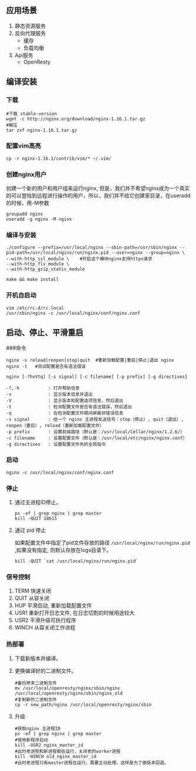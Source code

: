 ## 应用场景

1. 静态资源服务
2. 反向代理服务
   * 缓存
   * 负载均衡
3. Api服务
   * OpenResty

## 编译安装

### 下载

```shell
#下载 stable-version
wget -c http://nginx.org/download/nginx-1.16.1.tar.gz
#解压
tar zxf nginx-1.16.1.tar.gz
```

### 配置vim高亮

```shell
cp -r nginx-1.16.1/contrib/vim/* ~/.vim/
```

### 创建nginx用户

创建一个新的用户和用户组来运行nginx, 但是，我们并不希望nginx成为一个真实的可以登陆到远程进行操作的用户，所以，我们并不给它创建家目录，在useradd的时候，用-M参数

```shell
groupadd nginx
useradd -g nginx -M nginx
```

### 编译与安装

```shell
./configure --prefix=/usr/local/nginx --sbin-path=/usr/sbin/nginx --pid-path=/usr/local/nginx/run/nginx.pid --user=nginx --group=nginx \
--with-http_ssl_module \    #开启这个模块nginx支持https请求
--with-http_flv_module \
--with-http_gzip_static_module

make && make install
```

### 开机自启动

```shell
vim /etc/rc.d/rc.local
/usr/sbin/nginx -c /usr/local/nginx/conf/nginx.conf
```

## 启动、停止、平滑重启

###命令

```shell
nginx -s reload|reopen|stop|quit  #重新加载配置|重启|停止|退出 nginx
nginx -t   #测试配置是否有语法错误

nginx [-?hvVtq] [-s signal] [-c filename] [-p prefix] [-g directives]

-?,-h           : 打开帮助信息
-v              : 显示版本信息并退出
-V              : 显示版本和配置选项信息，然后退出
-t              : 检测配置文件是否有语法错误，然后退出
-q              : 在检测配置文件期间屏蔽非错误信息
-s signal       : 给一个 nginx 主进程发送信号：stop（停止）, quit（退出）, reopen（重启）, reload（重新加载配置文件）
-p prefix       : 设置前缀路径（默认是：/usr/local/Cellar/nginx/1.2.6/）
-c filename     : 设置配置文件（默认是：/usr/local/etc/nginx/nginx.conf）
-g directives   : 设置配置文件外的全局指令
```

### 启动

```shell
nginx -c /usr/local/nginx/conf/nginx.conf
```

### 停止

1. 通过主进程ID停止。

   ```shell
   ps -ef | grep nginx | grep master
   kill -QUIT 28615
   ```

2. 通过 pid 停止

   如果配置文件中指定了pid文件存放的路径 `/usr/local/nginx/run/nginx.pid` ,如果没有指定, 则默认存放在logs目录下。

   ```shell
   kill -QUIT `cat /usr/local/nginx/run/nginx.pid`
   ```

### 信号控制

1. TERM  快速关闭
2. QUIT  从容关闭
3. HUP 平滑启动, 重新加载配置文件
4. USR1 重新打开日志文件, 在日志切割的时候用途较大
5. USR2 平滑升级可执行程序
6. WINCH 从容关闭工作进程

### 热部署

1. 下载新版本并编译。

2. 更换编译好的二进制文件。

   ```shell
   #备份原来二进制文件
   mv /usr/local/openresty/nginx/sbin/nginx /usr/local/openresty/nginx/sbin/nginx_old
   #复制新的二进制文件
   cp -r new_path/nginx /usr/local/openresty/nginx/sbin
   ```

3. 升级

   ```shell
   #获取nginx 主进程ID
   ps -ef | grep nginx | grep master
   #使用新程序启动
   kill -USR2 nginx_master_id
   #此时老进程和新进程都在运行，关闭老的worker进程
   kill -WINCH old_nginx_master_id
   #此时老进程只有master进程在运行，需要主动处理，这样是为了做版本回退。
   ```

